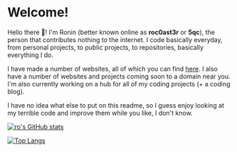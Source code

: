 # Welcome!
Hello there 👋! I'm Ronin (better known online as **roc0ast3r** or **5qc**), the person that contributes nothing to the internet. I code basically everyday, from personal projects, to public projects, to repositories, basically everything I do.

I have made a number of websites, all of which you can find [here](https://5qc.github.io/website-list.txt). I also have a number of websites and projects coming soon to a domain near you. I'm also currently working on a hub for all of my coding projects (+ a coding blog).

I have no idea what else to put on this readme, so I guess enjoy looking at my terrible code and improve them while you like, I don't know.

[![ro's GitHub stats](https://github-readme-stats.vercel.app/api?username=5qc)](https://github.com/anuraghazra/github-readme-stats)

[![Top Langs](https://github-readme-stats.vercel.app/api/top-langs/?username=5qc)](https://github.com/anuraghazra/github-readme-stats)
